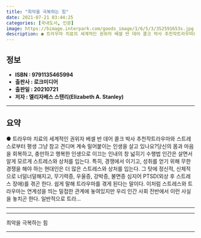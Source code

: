 ```yaml
---
title: "최악을 극복하는 힘"
date: 2021-07-21 03:44:25
categories: [국내도서, 인문]
image: https://bimage.interpark.com/goods_image/1/6/5/3/352591653s.jpg
description: ● 트라우마 치료의 세계적인 권위자 베셀 반 데어 콜크 박사 추천작트라우마와 스트레스로부터 평생 그냥 참고 견디며 계속 밀어붙이는 인생을 살고 있나요?당신의 몸과 마음을 회복하고, 충만하고 행복한 인생으로 이끄는 인내의 창 넓히기 수행법 인간은 살면서 알게 모르게 스트레스와 상처를 입
---
```


## **정보**

- **ISBN : 9791135465994**
- **출판사 : 로크미디어**
- **출판일 : 20210721**
- **저자 : 엘리자베스 스탠리(Elizabeth A. Stanley)**

------



## **요약**

●  트라우마 치료의 세계적인 권위자 베셀 반 데어 콜크 박사 추천작트라우마와 스트레스로부터 평생 그냥 참고 견디며 계속 밀어붙이는 인생을 살고 있나요?당신의 몸과 마음을 회복하고, 충만하고 행복한 인생으로 이끄는 인내의 창 넓히기 수행법 인간은 살면서 알게 모르게 스트레스와 상처를 입는다. 특히, 경쟁에서 이기고, 성취를 얻기 위해 무한 경쟁을 해야 하는 현대인은 더 많은 스트레스와 상처를 입는다. 그 탓에 정신적, 신체적으로 너덜너덜해지고, 무기력증, 우울증, 강박증, 불면증 심지어 PTSD(외상 후 스트레스 장애)를 겪곤 한다. 쉽게 말해 트라우마를 겪게 된다는 말이다. 이처럼 스트레스와 트라우마는 연계성을 띄는 밀접한 관계에 놓여있지만 우리 인간 사회 전반에서 이런 사실을 놓치곤 한다. 일반적으로 트라...

------



------


최악을 극복하는 힘 

------


